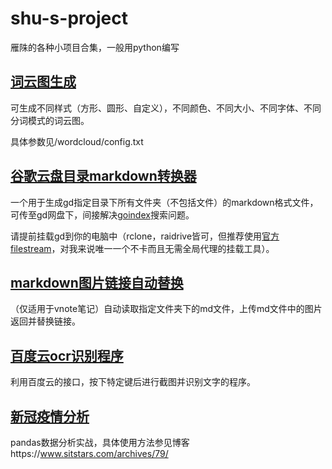 ﻿# shu-s-project

雁陎的各种小项目合集，一般用python编写

## [词云图生成](https://www.sitstars.com/archives/33/)

可生成不同样式（方形、圆形、自定义），不同颜色、不同大小、不同字体、不同分词模式的词云图。

具体参数见/wordcloud/config.txt

## [谷歌云盘目录markdown转换器](https://yanshu.live/archives/34/)

一个用于生成gd指定目录下所有文件夹（不包括文件）的markdown格式文件，可传至gd网盘下，间接解决[goindex](https://github.com/donwa/goindex)搜索问题。

请提前挂载gd到你的电脑中（rclone，raidrive皆可，但推荐使用[官方filestream](https://dl.google.com/drive-file-stream/googledrivefilestream.exe)，对我来说唯一一个不卡而且无需全局代理的挂载工具）。

## [markdown图片链接自动替换](https://www.sitstars.com/archives/35/)

（仅适用于vnote笔记）自动读取指定文件夹下的md文件，上传md文件中的图片返回并替换链接。

## [百度云ocr识别程序](https://www.sitstars.com/archives/38/)

利用百度云的接口，按下特定键后进行截图并识别文字的程序。

## [新冠疫情分析](https://www.sitstars.com/archives/79/)

pandas数据分析实战，具体使用方法参见博客https://www.sitstars.com/archives/79/
